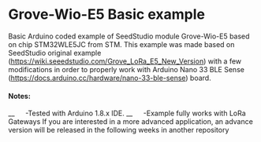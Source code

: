# Grove-Wio-E5 Basic example
Basic Arduino coded example of SeedStudio module Grove-Wio-E5 based on chip STM32WLE5JC from STM. 
This example was made based on SeedStudio original example (https://wiki.seeedstudio.com/Grove_LoRa_E5_New_Version) with a few modifications in order to properly work with Arduino Nano 33 BLE Sense (https://docs.arduino.cc/hardware/nano-33-ble-sense) board.
#### Notes:
__ &emsp; -Tested with Arduino 1.8.x IDE.
__ &emsp; -Example fully works with LoRa Gateways
If you are interested in a more advanced application, an advance version will be released in the following weeks in another repository
